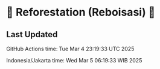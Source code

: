 
# 🌳 Reforestation (Reboisasi) 🌲

## Last Updated

GitHub Actions time: Tue Mar  4 23:19:33 UTC 2025

Indonesia/Jakarta time: Wed Mar  5 06:19:33 WIB 2025
